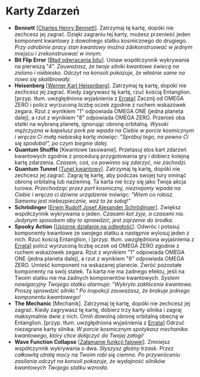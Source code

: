 # Karty Zdarzeń

- **Bennett** [[Charles Henry Bennett](https://pl.wikipedia.org/wiki/Charles_Henry_Bennett)]. Zatrzymaj tę kartę, dopóki nie zechcesz jej zagrać. Dzięki zagraniu tej karty, możesz przenieść jeden komponent kwantowy z dowolnego statku kosmicznego do drugiego. _Przy odrobinie pracy stan kwantowy można zdekonstruować w jednym miejscu i zrekonstruować w innym._
- **Bit Flip Error** [[Błąd odwracania bitu](https://pl.wikipedia.org/wiki/Komputer_kwantowy#Ograniczenia_obliczeń_kwantowych)]. Ustaw współczynnik wykrywania na pierwszą "4". _Zauważasz, że twoje silniki kwantowe świecą na zielono i niebiesko. Odczyt na konsoli pokazuje, że właśnie same na nowo się skalibrowały._
- **Heisenberg** [[Werner Karl Heisenberg](https://pl.wikipedia.org/wiki/Werner_Heisenberg)]. Zatrzymaj tę kartę, dopóki nie zechcesz jej zagrać. Kiedy zagrywasz tę kartę, rzuć kością Entanglion. [przyp. tłum. uwzględniona wyjaśnienia z [Errata](game/Errata.md)] Zacznij od OMEGA ZERO i policz wyrzuconą liczbę oczek zgodnie z ruchem wskazówek zegara. Rzut z wynikiem "1" odpowiada OMEGA ONE (jedna planeta dalej), a rzut z wynikiem "8" odpowiada OMEGA ZERO. Przenieś oba statki na wybraną planetę, ignorując obronę orbitalną. _Wysoki mężczyzna w kapelusz pork pie wpada na Ciebie w porcie kosmicznym i wręcza Ci małą niebieską kartę mówiąc: "Spróbuj tego, na pewno Ci się spodoba!", po czym biegnie dalej._
- **Quantum Shuffle** [Kwantowe tasowanie]. Przetasuj stos kart zdarzeń kwantowych zgodnie z procedurą przygotowania gry i dobierz kolejną kartę zdarzenia. _Czasem, coś, co powinno się zdarzyć, nie zachodzi._
- **Quantum Tunnel** [[Tunel kwantowy](https://pl.wikipedia.org/wiki/Zjawisko_tunelowe)]. Zatrzymaj tę kartę, dopóki nie zechcesz jej zagrać. Zagraj tę kartę, aby podczas swojej tury ominąć obronę orbitalną lub naziemną. Ta karta nie liczy się jako Twoja akcja turowa. _Przechodząc przez port kosmiczny, nieznajomy wpada na Ciebie i wręcza ci dziwne urządzenie mówiąc: "Wiem co robisz. Samemu jest niebezpiecznie, weź to ze sobą!"_
- **Schrödinger** [[Erwin Rudolf Josef Alexander Schrödinger](https://pl.wikipedia.org/wiki/Erwin_Schrödinger)]. Zwiększ współczynnik wykrywania o jeden. _Czasami kot żyje, a czasami nie. Jedynym sposobem aby to sprawdzić, jest zajrzenie do środka._
- **Spooky Action** [[Upiorne działanie na odległość](https://pl.wikipedia.org/wiki/Stan_splątany#Paradoks_EPR)]. Odwróc i potasuj komponenty kwantowe ze swojego statku a następnie wylosuj jeden z nich. Rzuć kością Entanglion, i [przyp. tłum. uwzględniona wyjaśnienia z [Errata](game/Errata.md)] policz wyrzuconą liczbę oczek od OMEGA ZERO zgodnie z ruchem wskazówek zegara. Rzut z wynikiem "1" odpowiada OMEGA ONE (jedna planeta dalej), a rzut z wynikiem "8" odpowiada OMEGA ZERO. Umieść komponent na wskazanej planecie. Zwróć pozostałe komponenty na swój statek. Ta karta nie ma żadnego efektu, jeśli na Twoim statku nie ma żadnych komponentów kwantowych. _System nawigacyjny Twojego statku alarmuje: "Wykryto zakłócenie kwantowe. Proszę sprawdzić silniki." Po inspekcji zauważasz, że brakuje jednego komponentu kwantowego!_
- **The Mechanic** [Mechanik]. Zatrzymaj tę kartę, dopóki nie zechcesz jej zagrać. Kiedy zagrywasz tę kartę, dobierz trzy karty silnika i zagraj maksymalnie dwie z nich. Omiń dowolną obronę orbitalną obecną w Entanglion. [przyp. tłum. uwzględniona wyjaśnienia z [Errata](game/Errata.md)] Odrzuć niezagrane karty silnika. _W porcie kosmicznym spotykasz mechanika kwantowego, który chce dołączyć do Twojej załogi!_
- **Wave Function Collapse** [[Załamanie funkcji falowej](https://pl.wikipedia.org/wiki/Kot_Schrödingera#Opis_eksperymentu)]. Zmniejsz współczynnik wykrywania o dwa. _Słyszysz głośny trzask. Przez całkowitą utratę mocy na Twoim robi się ciemno. Po przywróceniu zasilania odczyt na konsoli pokazuje, że wydajność silników kwantowych Twojego statku wzrosła._
